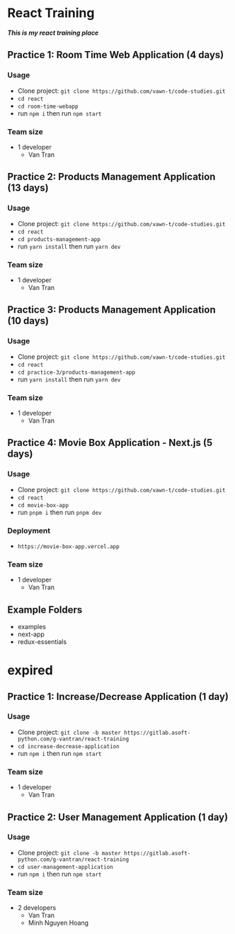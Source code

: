 # React Training

**_This is my react training place_**

## Practice 1: Room Time Web Application (4 days)

### Usage

- Clone project: `git clone https://github.com/vawn-t/code-studies.git`
- `cd react`
- `cd room-time-webapp`
- run `npm i` then run `npm start`

### Team size

- 1 developer
  - Van Tran

## Practice 2: Products Management Application (13 days)

### Usage

- Clone project: `git clone https://github.com/vawn-t/code-studies.git`
- `cd react`
- `cd products-management-app`
- run `yarn install` then run `yarn dev`

### Team size

- 1 developer
  - Van Tran

## Practice 3: Products Management Application (10 days)

### Usage

- Clone project: `git clone https://github.com/vawn-t/code-studies.git`
- `cd react`
- `cd practice-3/products-management-app`
- run `yarn install` then run `yarn dev`

### Team size

- 1 developer
  - Van Tran

## Practice 4: Movie Box Application - Next.js (5 days)

### Usage

- Clone project: `git clone https://github.com/vawn-t/code-studies.git`
- `cd react`
- `cd movie-box-app`
- run `pnpm i` then run `pnpm dev`

### Deployment

- `https://movie-box-app.vercel.app`

### Team size

- 1 developer
  - Van Tran

## Example Folders

- examples
- next-app
- redux-essentials

# expired

## Practice 1: Increase/Decrease Application (1 day)

### Usage

- Clone project: `git clone -b master https://gitlab.asoft-python.com/g-vantran/react-training`
- `cd increase-decrease-application`
- run `npm i` then run `npm start`

### Team size

- 1 developer
  - Van Tran

## Practice 2: User Management Application (1 day)

### Usage

- Clone project: `git clone -b master https://gitlab.asoft-python.com/g-vantran/react-training`
- `cd user-management-application`
- run `npm i` then run `npm start`

### Team size

- 2 developers
  - Van Tran
  - Minh Nguyen Hoang
